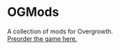 # OGMods
A collection of mods for Overgrowth.  
[Preorder the game here.](http://www.wolfire.com/overgrowth)

